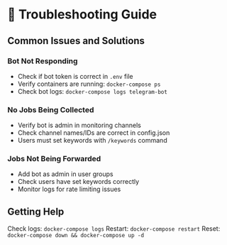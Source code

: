 # 🔧 Troubleshooting Guide

## Common Issues and Solutions

### Bot Not Responding
- Check if bot token is correct in `.env` file
- Verify containers are running: `docker-compose ps`
- Check bot logs: `docker-compose logs telegram-bot`

### No Jobs Being Collected
- Verify bot is admin in monitoring channels
- Check channel names/IDs are correct in config.json
- Users must set keywords with `/keywords` command

### Jobs Not Being Forwarded
- Add bot as admin in user groups
- Check users have set keywords correctly
- Monitor logs for rate limiting issues

## Getting Help

Check logs: `docker-compose logs`
Restart: `docker-compose restart`
Reset: `docker-compose down && docker-compose up -d`
